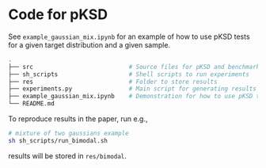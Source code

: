 # Code for pKSD
See `example_gaussian_mix.ipynb` for an example of how to use pKSD tests for a given target distribution and a given sample.

```bash
.
├── src                           # Source files for pKSD and benchmarks
├── sh_scripts                    # Shell scripts to run experiments
├── res                           # Folder to store results
├── experiments.py                # Main script for generating results
├── example_gaussian_mix.ipynb    # Demonstration for how to use pKSD tests
└── README.md
```

To reproduce results in the paper, run e.g.,
```bash
# mixture of two gaussians example
sh sh_scripts/run_bimodal.sh
```
results will be stored in `res/bimodal`.

